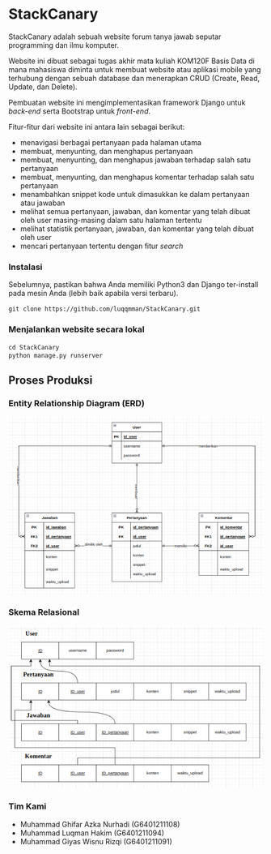 # StackCanary

StackCanary adalah sebuah website forum tanya jawab seputar programming dan ilmu komputer. 

Website ini dibuat sebagai tugas akhir mata kuliah KOM120F Basis Data di mana mahasiswa diminta untuk membuat website atau aplikasi mobile yang terhubung dengan sebuah database dan menerapkan CRUD (Create, Read, Update, dan Delete).

Pembuatan website ini mengimplementasikan framework Django untuk *back-end* serta Bootstrap untuk *front-end*. 

Fitur-fitur dari website ini antara lain sebagai berikut:
- menavigasi berbagai pertanyaan pada halaman utama
- membuat, menyunting, dan menghapus  pertanyaan
- membuat, menyunting, dan menghapus jawaban terhadap salah satu pertanyaan
- membuat, menyunting, dan menghapus komentar terhadap salah satu pertanyaan
- menambahkan snippet kode untuk dimasukkan ke dalam pertanyaan atau jawaban
- melihat semua pertanyaan, jawaban, dan komentar yang telah dibuat oleh user masing-masing dalam satu halaman tertentu
- melihat statistik pertanyaan, jawaban, dan komentar yang telah dibuat oleh user
- mencari pertanyaan tertentu dengan fitur *search*

### Instalasi

Sebelumnya, pastikan bahwa Anda memiliki Python3 dan Django ter-install pada mesin Anda (lebih baik apabila versi terbaru).

```
git clone https://github.com/luqqmman/StackCanary.git
```

### Menjalankan website secara lokal
```
cd StackCanary
python manage.py runserver
```

## Proses Produksi

### Entity Relationship Diagram (ERD)
![StackCanary ERD](./images/stackcanary-erd.png)

### Skema Relasional
![StackCanary Skema Relasional](./images/stackcanary-relational-scheme.png)

### Tim Kami
- Muhammad Ghifar Azka Nurhadi (G6401211108)
- Muhammad Luqman Hakim (G6401211094)
- Muhammad Giyas Wisnu Rizqi (G6401211091)